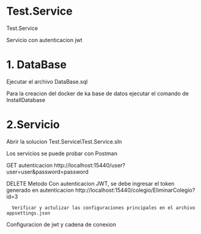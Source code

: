 # Test.Service
Test.Service

Servicio con autenticacion jwt
# 1. DataBase
  Ejecutar el archivo DataBase.sql
  
  Para la creacion del docker de ka base de datos ejecutar el comando de InstallDatabase
  
# 2.Servicio
  Abrir la solucion Test.Service\Test.Service.sln
  
  Los servicios se puede probar con Postman
  
  GET autenticacion 
      http://localhost:15440/user?user=user&password=password

  DELETE Metodo Con autenticacion JWT, se debe ingresar el token generado en autenticacion 
      http://localhost:15440/colegio/EliminarColegio?id=3
      
      Verificar y actulizar las configuraciones principales en el archivo appsettings.json
  Configuracion de jwt y cadena de conexion
